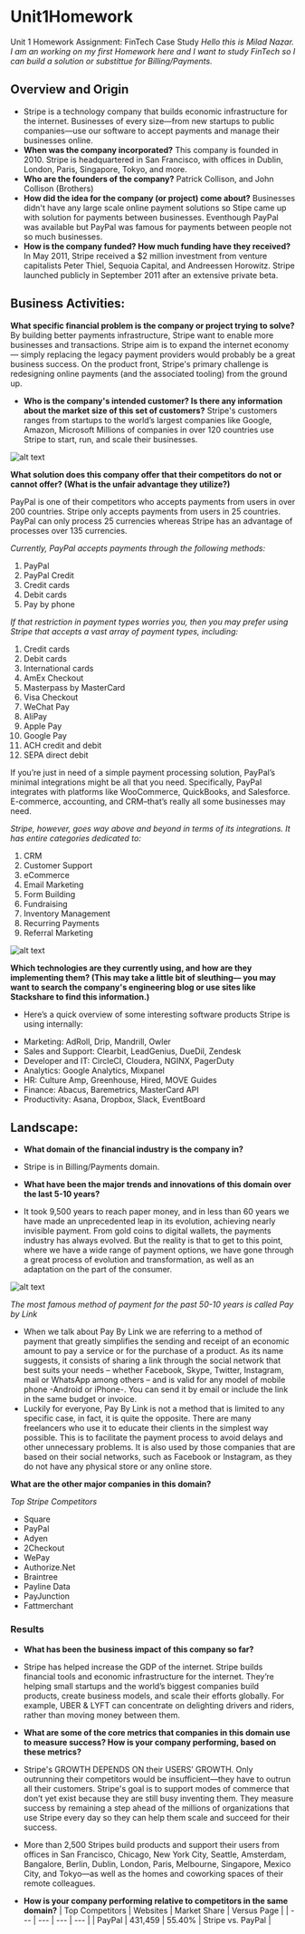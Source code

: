 # Unit1Homework
Unit 1 Homework Assignment: FinTech Case Study
*Hello this is Milad Nazar. I am an working on my first Homework here and I want to study FinTech so I can build a solution or substittue for Billing/Payments.*
## Overview and Origin

* Stripe is a technology company that builds economic infrastructure for the internet. Businesses of every size—from new startups to public companies—use our software to accept payments and manage their businesses online.
* **When was the company incorporated?**
This company is founded in 2010. Stripe is headquartered in San Francisco, with offices in Dublin, London, Paris, Singapore, Tokyo, and more.
* **Who are the founders of the company?**
Patrick Collison, and John Collison (Brothers)
* **How did the idea for the company (or project) come about?**
Businesses didn't have any large scale online payment solutions so Stipe came up with solution for payments between businesses. Eventhough PayPal was available but PayPal was famous for payments between people not so much businesses. 
* **How is the company funded? How much funding have they received?**
In May 2011, Stripe received a $2 million investment from venture capitalists Peter Thiel, Sequoia Capital, and Andreessen Horowitz. Stripe launched publicly in September 2011 after an extensive private beta.

## Business Activities:
**What specific financial problem is the company or project trying to solve?**
By building better payments infrastructure, Stripe want to enable more businesses and transactions. Stripe aim is to expand the internet economy — simply replacing the legacy payment providers would probably be a great business success.
On the product front, Stripe's primary challenge is redesigning online payments (and the associated tooling) from the ground up. 
* **Who is the company's intended customer?  Is there any information about the market size of this set of customers?**
Stripe's customers ranges from startups to the world’s largest companies like Google, Amazon, Microsoft
Millions of companies in over 120 countries use Stripe to start, run, and scale their businesses.

![alt text](Customers.jpg)

**What solution does this company offer that their competitors do not or cannot offer? (What is the unfair advantage they utilize?)**

PayPal is one of their competitors who accepts payments from users in over 200 countries. Stripe only accepts payments from users in 25 countries. PayPal can only process 25 currencies whereas Stripe has an advantage of processes over 135 currencies.

*Currently, PayPal accepts payments through the following methods:*

1. PayPal
2. PayPal Credit
3. Credit cards
4. Debit cards
5. Pay by phone

*If that restriction in payment types worries you, then you may prefer using Stripe that accepts a vast array of payment types, including:*

1. Credit cards
2. Debit cards
3. International cards
4. AmEx Checkout
5. Masterpass by MasterCard
6. Visa Checkout
7. WeChat Pay
8. AliPay
9. Apple Pay
10. Google Pay
11. ACH credit and debit
12. SEPA direct debit

If you’re just in need of a simple payment processing solution, PayPal’s minimal integrations might be all that you need. Specifically, PayPal integrates with platforms like WooCommerce, QuickBooks, and Salesforce. E-commerce, accounting, and CRM–that’s really all some businesses may need.

*Stripe, however, goes way above and beyond in terms of its integrations. It has entire categories dedicated to:*
1. CRM
2. Customer Support
3. eCommerce
4. Email Marketing
5. Form Building
6. Fundraising
7. Inventory Management
8. Recurring Payments
9. Referral Marketing

![alt text](Integrations.jpg)

**Which technologies are they currently using, and how are they implementing them? (This may take a little bit of sleuthing–– you may want to search the company's engineering blog or use sites like Stackshare to find this information.)**
* Here’s a quick overview of some interesting software products Stripe is using internally:

- Marketing: AdRoll, Drip, Mandrill, Owler
- Sales and Support: Clearbit, LeadGenius, DueDil, Zendesk
- Developer and IT: CircleCI, Cloudera, NGINX, PagerDuty
- Analytics: Google Analytics, Mixpanel
- HR: Culture Amp, Greenhouse, Hired, MOVE Guides
- Finance: Abacus, Baremetrics, MasterCard API
- Productivity: Asana, Dropbox, Slack, EventBoard


## Landscape:

* **What domain of the financial industry is the company in?**
* Stripe is in Billing/Payments domain.

* **What have been the major trends and innovations of this domain over the last 5-10 years?**
* It took 9,500 years to reach paper money, and in less than 60 years we have made an unprecedented leap in its evolution, achieving nearly invisible payment.
From gold coins to digital wallets, the payments industry has always evolved. But the reality is that to get to this point, where we have a wide range of payment options, we have gone through a great process of evolution and transformation, as well as an adaptation on the part of the consumer.

![alt text](Payment.jpg)

*The most famous method of payment for the past 50-10 years is called Pay by Link*
* When we talk about Pay By Link we are referring to a method of payment that greatly simplifies the sending and receipt of an economic amount to pay a service or for the purchase of a product.
As its name suggests, it consists of sharing a link through the social network that best suits your needs – whether Facebook, Skype, Twitter, Instagram, mail or WhatsApp among others – and is valid for any model of mobile phone -Android or iPhone-. You can send it by email or include the link in the same budget or invoice.
* Luckily for everyone, Pay By Link is not a method that is limited to any specific case, in fact, it is quite the opposite. There are many freelancers who use it to educate their clients in the simplest way possible. This is to facilitate the payment process to avoid delays and other unnecessary problems. It is also used by those companies that are based on their social networks, such as Facebook or Instagram, as they do not have any physical store or any online store.

**What are the other major companies in this domain?**

*Top Stripe Competitors*

- Square
- PayPal
- Adyen
- 2Checkout
- WePay
- Authorize.Net
- Braintree
- Payline Data
- PayJunction
- Fattmerchant

### Results
* **What has been the business impact of this company so far?**
* Stripe has helped increase the GDP of the internet. Stripe builds financial tools and economic infrastructure for the internet. They’re helping small startups and the world’s biggest companies build products, create business models, and scale their efforts globally. For example, UBER & LYFT can concentrate on delighting drivers and riders, rather than moving money between them. 

* **What are some of the core metrics that companies in this domain use to measure success? How is your company performing, based on these metrics?**
* Stripe's GROWTH DEPENDS ON their USERS’ GROWTH. Only outrunning their competitors would be insufficient—they have to outrun all their customers. Stripe's goal is to support modes of commerce that don’t yet exist because they are still busy inventing them. They measure success by remaining a step ahead of the millions of organizations that use Stripe every day so they can help them scale and succeed for their success.
* More than 2,500 Stripes build products and support their users from offices in San Francisco, Chicago, New York City, Seattle, Amsterdam, Bangalore, Berlin, Dublin, London, Paris, Melbourne, Singapore, Mexico City, and Tokyo—as well as the homes and coworking spaces of their remote colleagues.

* **How is your company performing relative to competitors in the same domain?**
| Top Competitors | Websites | Market Share | Versus Page       |
| --- | --- | --- | --- |
| PayPal          | 431,459  | 55.40%       | Stripe vs. PayPal |
